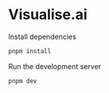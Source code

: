 # Visualise.ai  

Install dependencies

```bash
pnpm install
```

Run the development server

```bash
pnpm dev
```
